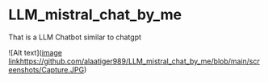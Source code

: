 # LLM_mistral_chat_by_me
That is a LLM Chatbot similar to chatgpt

![Alt text]([image link](https://github.com/alaatiger989/LLM_mistral_chat_by_me/blob/main/screenshots/Capture.JPG)https://github.com/alaatiger989/LLM_mistral_chat_by_me/blob/main/screenshots/Capture.JPG)
